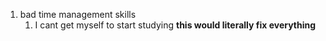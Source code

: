 1. bad time management skills
	1. I cant get myself to start studying **this would literally fix everything**
